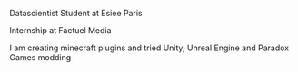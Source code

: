 Datascientist Student at Esiee Paris

Internship at Factuel Media

I am creating minecraft plugins and tried Unity, Unreal Engine and Paradox Games modding
